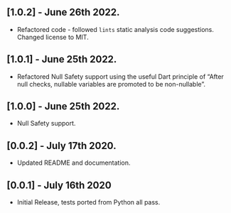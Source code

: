## [1.0.2] - June 26th 2022.

* Refactored code - followed `lints` static analysis code suggestions. Changed license to MIT.

## [1.0.1] - June 25th 2022.

* Refactored Null Safety support using the useful Dart principle of “After null checks, nullable variables are promoted to be non-nullable”.

## [1.0.0] - June 25th 2022.

* Null Safety support.

## [0.0.2] - July 17th 2020.

* Updated README and documentation.

## [0.0.1] - July 16th 2020

* Initial Release, tests ported from Python all pass.
